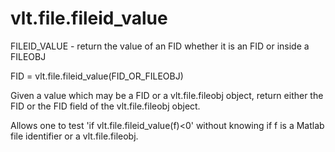 # vlt.file.fileid_value

 FILEID_VALUE - return the value of an FID whether it is an FID or inside a FILEOBJ
 
  FID = vlt.file.fileid_value(FID_OR_FILEOBJ)
 
  Given a value which may be a FID or a vlt.file.fileobj object, return either the FID or
  the FID field of the vlt.file.fileobj object.
 
  Allows one to test 'if vlt.file.fileid_value(f)<0' without knowing if f is a Matlab file identifier
  or a vlt.file.fileobj.
